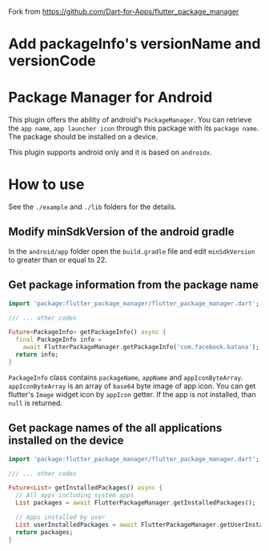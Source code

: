 Fork from https://github.com/Dart-for-Apps/flutter_package_manager
# Add packageInfo's versionName and versionCode

# Package Manager for Android

This plugin offers the ability of android's `PackageManager`.
You can retrieve the `app name`, `app launcher icon` through
this package with its `package name`. The package should be
installed on a device.

This plugin supports android only and it is based on `androidx`.

# How to use

See the `./example` and `./lib` folders for the details.

## Modify minSdkVersion of the android gradle

In the `android/app` folder open the `build.gradle` file and edit `minSdkVersion`
to greater than or equal to 22.

## Get package information from the package name

```dart
import 'package:flutter_package_manager/flutter_package_manager.dart';

/// ... other codes

Future<PackageInfo> getPackageInfo() async {
  final PackageInfo info =
    await FlutterPackageManager.getPackageInfo('com.facebook.katana');
  return info;
}
```

`PackageInfo` class contains `packageName`, `appName` and `appIconByteArray`.
`appIconByteArray` is an array of `base64` byte image of app icon.
You can get flutter's `Image` widget icon by `appIcon` getter.
If the app is not installed, than `null` is returned.

## Get package names of the all applications installed on the device

```dart
import 'package:flutter_package_manager/flutter_package_manager.dart';

/// ... other codes

Future<List> getInstalledPackages() async {
  // All apps including system apps
  List packages = await FlutterPackageManager.getInstalledPackages();

  // Apps installed by user
  List userInstalledPackages = await FlutterPackageManager.getUserInstalledPackages();
  return packages;
}
```
